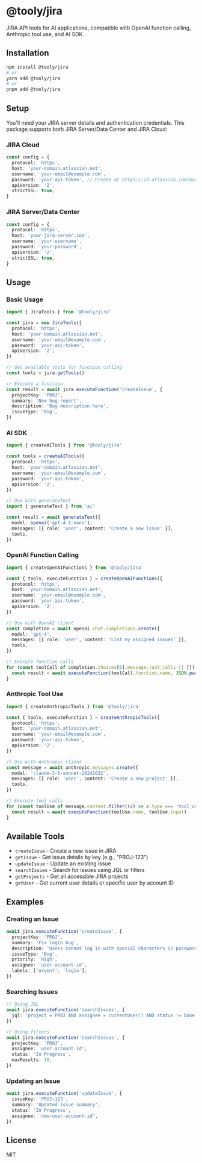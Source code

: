 # @tooly/jira

JIRA API tools for AI applications, compatible with OpenAI function calling, Anthropic tool use, and AI SDK.

## Installation

```bash
npm install @tooly/jira
# or
yarn add @tooly/jira
# or
pnpm add @tooly/jira
```

## Setup

You'll need your JIRA server details and authentication credentials. This package supports both JIRA Server/Data Center and JIRA Cloud:

### JIRA Cloud

```typescript
const config = {
  protocol: 'https',
  host: 'your-domain.atlassian.net',
  username: 'your-email@example.com',
  password: 'your-api-token', // Create at https://id.atlassian.com/manage-profile/security/api-tokens
  apiVersion: '2',
  strictSSL: true,
}
```

### JIRA Server/Data Center

```typescript
const config = {
  protocol: 'https',
  host: 'your-jira-server.com',
  username: 'your-username',
  password: 'your-password',
  apiVersion: '2',
  strictSSL: true,
}
```

## Usage

### Basic Usage

```typescript
import { JiraTools } from '@tooly/jira'

const jira = new JiraTools({
  protocol: 'https',
  host: 'your-domain.atlassian.net',
  username: 'your-email@example.com',
  password: 'your-api-token',
  apiVersion: '2',
})

// Get available tools for function calling
const tools = jira.getTools()

// Execute a function
const result = await jira.executeFunction('createIssue', {
  projectKey: 'PROJ',
  summary: 'New bug report',
  description: 'Bug description here',
  issueType: 'Bug',
})
```

### AI SDK

```typescript
import { createAITools } from '@tooly/jira'

const tools = createAITools({
  protocol: 'https',
  host: 'your-domain.atlassian.net',
  username: 'your-email@example.com',
  password: 'your-api-token',
  apiVersion: '2',
})

// Use with generateText
import { generateText } from 'ai'

const result = await generateText({
  model: openai('gpt-4.1-nano'),
  messages: [{ role: 'user', content: 'Create a new issue' }],
  tools,
})
```

### OpenAI Function Calling

```typescript
import { createOpenAIFunctions } from '@tooly/jira'

const { tools, executeFunction } = createOpenAIFunctions({
  protocol: 'https',
  host: 'your-domain.atlassian.net',
  username: 'your-email@example.com',
  password: 'your-api-token',
  apiVersion: '2',
})

// Use with OpenAI client
const completion = await openai.chat.completions.create({
  model: 'gpt-4',
  messages: [{ role: 'user', content: 'List my assigned issues' }],
  tools,
})

// Execute function calls
for (const toolCall of completion.choices[0].message.tool_calls || []) {
  const result = await executeFunction(toolCall.function.name, JSON.parse(toolCall.function.arguments))
}
```

### Anthropic Tool Use

```typescript
import { createAnthropicTools } from '@tooly/jira'

const { tools, executeFunction } = createAnthropicTools({
  protocol: 'https',
  host: 'your-domain.atlassian.net',
  username: 'your-email@example.com',
  password: 'your-api-token',
  apiVersion: '2',
})

// Use with Anthropic client
const message = await anthropic.messages.create({
  model: 'claude-3-5-sonnet-20241022',
  messages: [{ role: 'user', content: 'Create a new project' }],
  tools,
})

// Execute tool calls
for (const toolUse of message.content.filter((c) => c.type === 'tool_use')) {
  const result = await executeFunction(toolUse.name, toolUse.input)
}
```

## Available Tools

- `createIssue` - Create a new issue in JIRA
- `getIssue` - Get issue details by key (e.g., "PROJ-123")
- `updateIssue` - Update an existing issue
- `searchIssues` - Search for issues using JQL or filters
- `getProjects` - Get all accessible JIRA projects
- `getUser` - Get current user details or specific user by account ID

## Examples

### Creating an Issue

```typescript
await jira.executeFunction('createIssue', {
  projectKey: 'PROJ',
  summary: 'Fix login bug',
  description: 'Users cannot log in with special characters in password',
  issueType: 'Bug',
  priority: 'High',
  assignee: 'user-account-id',
  labels: ['urgent', 'login'],
})
```

### Searching Issues

```typescript
// Using JQL
await jira.executeFunction('searchIssues', {
  jql: 'project = PROJ AND assignee = currentUser() AND status != Done',
})

// Using filters
await jira.executeFunction('searchIssues', {
  projectKey: 'PROJ',
  assignee: 'user-account-id',
  status: 'In Progress',
  maxResults: 10,
})
```

### Updating an Issue

```typescript
await jira.executeFunction('updateIssue', {
  issueKey: 'PROJ-123',
  summary: 'Updated issue summary',
  status: 'In Progress',
  assignee: 'new-user-account-id',
})
```

## License

MIT
